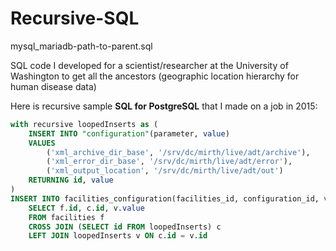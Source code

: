 # Recursive-SQL

mysql_mariadb-path-to-parent.sql
&nbsp;

SQL code I developed for a scientist/researcher at the University of Washington to get all the ancestors (geographic location hierarchy for human disease data) 


Here is recursive sample **SQL for PostgreSQL** that I made on a job in 2015:

```sql
with recursive loopedInserts as (
    INSERT INTO "configuration"(parameter, value)
    VALUES
    	('xml_archive_dir_base', '/srv/dc/mirth/live/adt/archive'),
	    ('xml_error_dir_base', '/srv/dc/mirth/live/adt/error'),
	    ('xml_output_location', '/srv/dc/mirth/live/adt/out')
    RETURNING id, value
)
INSERT INTO facilities_configuration(facilities_id, configuration_id, value)
    SELECT f.id, c.id, v.value 
    FROM facilities f 
    CROSS JOIN (SELECT id FROM loopedInserts) c
    LEFT JOIN loopedInserts v ON c.id = v.id
```

